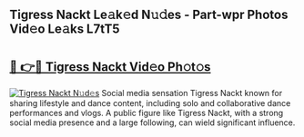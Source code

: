 ## Tigress Nackt Le𝚊k𝚎d N𝚞𝚍es - Part-wpr Photos Vid𝚎o Le𝚊ks L7tT5

# <h2><a href="http://fb4ymfg.evod.top/?m=Tigress+Nackt">🔗 👉🔴 Tigress Nackt Vid𝚎o Ph𝚘t𝚘s</a></h2>

[![Tigress Nackt N𝚞d𝚎s](https://i.imgur.com/8V9OHl7.gif)](http://fb4ymfg.evod.top/?m=Tigress+Nackt)
Social media sensation Tigress Nackt known for sharing lifestyle and dance content, including solo and collaborative dance performances and vlogs. A public figure like Tigress Nackt, with a strong social media presence and a large following, can wield significant influence. 
